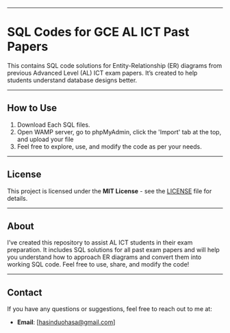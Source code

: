 

---

# SQL Codes for GCE AL ICT Past Papers

This contains SQL code solutions for Entity-Relationship (ER) diagrams from previous Advanced Level (AL) ICT exam papers. It’s created to help students understand database designs better.

---

## How to Use

1. Download Each SQL files.
2. Open WAMP server, go to phpMyAdmin, click the 'Import' tab at the top, and upload your file 
3. Feel free to explore, use, and modify the code as per your needs.

---

## License

This project is licensed under the **MIT License** - see the [LICENSE](LICENSE) file for details.

---

## About

I’ve created this repository to assist AL ICT students in their exam preparation. It includes SQL solutions for all past exam papers and will help you understand how to approach ER diagrams and convert them into working SQL code. Feel free to use, share, and modify the code!

---

## Contact

If you have any questions or suggestions, feel free to reach out to me at:

- **Email**: [hasinduohasa@gmail.com]
